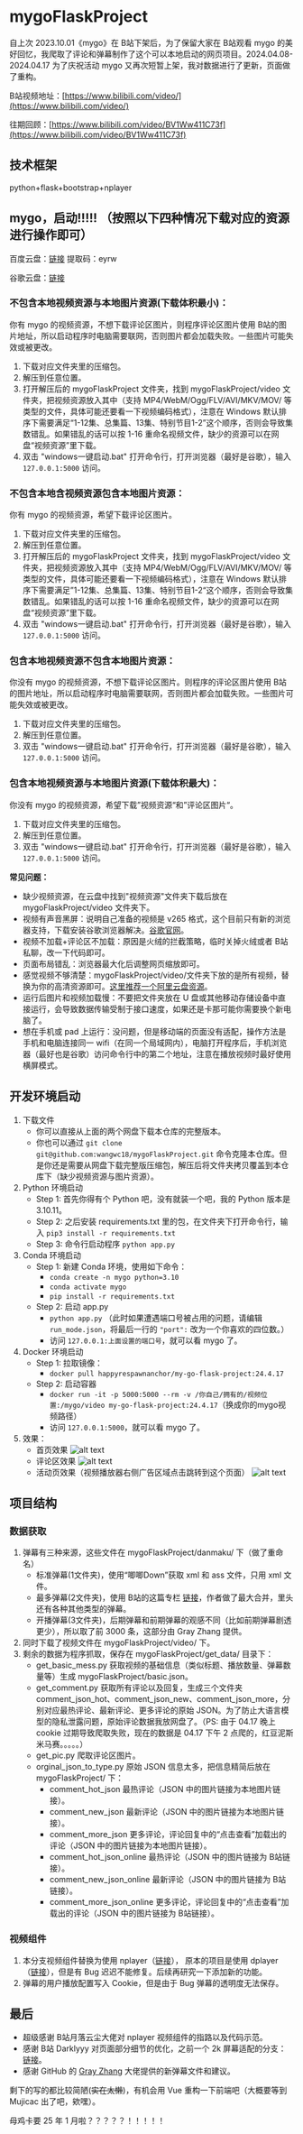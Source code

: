 # mygoFlaskProject

自上次 2023.10.01《mygo》在 B站下架后，为了保留大家在 B站观看 mygo 的美好回忆，我爬取了评论和弹幕制作了这个可以本地启动的网页项目。2024.04.08-2024.04.17 为了庆祝活动 mygo 又再次短暂上架，我对数据进行了更新，页面做了重构。

B站视频地址：[https://www.bilibili.com/video/](https://www.bilibili.com/video/)

往期回顾：[https://www.bilibili.com/video/BV1Ww411C73f](https://www.bilibili.com/video/BV1Ww411C73f)

## 技术框架

python+flask+bootstrap+nplayer

## mygo，启动!!!!! （按照以下四种情况下载对应的资源进行操作即可）

百度云盘：[链接](https://pan.baidu.com/s/1rlRCLZ8B32ozVbnlrGeggg?pwd=eyrw) 提取码：eyrw

谷歌云盘：[链接](https://drive.google.com/drive/folders/1hOLUy8toxSi63UbNCoDNCAE9dRwuDbia?usp=sharing)

### 不包含本地视频资源与本地图片资源(下载体积最小)：

你有 mygo 的视频资源，不想下载评论区图片，则程序评论区图片使用 B站的图片地址，所以启动程序时电脑需要联网，否则图片都会加载失败。一些图片可能失效或被更改。

1. 下载对应文件夹里的压缩包。
2. 解压到任意位置。
3. 打开解压后的 mygoFlaskProject 文件夹，找到 mygoFlaskProject/video 文件夹，把视频资源放入其中（支持 MP4/WebM/Ogg/FLV/AVI/MKV/MOV/ 等类型的文件，具体可能还要看一下视频编码格式），注意在 Windows 默认排序下需要满足“1-12集、总集篇、13集、特别节目1-2”这个顺序，否则会导致集数错乱。如果错乱的话可以按 1-16 重命名视频文件，缺少的资源可以在网盘“视频资源”里下载。
4. 双击 "windows一键启动.bat" 打开命令行，打开浏览器（最好是谷歌），输入 `127.0.0.1:5000` 访问。

### 不包含本地含视频资源包含本地图片资源：

你有 mygo 的视频资源，希望下载评论区图片。

1. 下载对应文件夹里的压缩包。
2. 解压到任意位置。
3. 打开解压后的 mygoFlaskProject 文件夹，找到 mygoFlaskProject/video 文件夹，把视频资源放入其中（支持 MP4/WebM/Ogg/FLV/AVI/MKV/MOV/ 等类型的文件，具体可能还要看一下视频编码格式），注意在 Windows 默认排序下需要满足”1-12集、总集篇、13集、特别节目1-2“这个顺序，否则会导致集数错乱。如果错乱的话可以按 1-16 重命名视频文件，缺少的资源可以在网盘“视频资源”里下载。
4. 双击 "windows一键启动.bat" 打开命令行，打开浏览器（最好是谷歌），输入 `127.0.0.1:5000` 访问。

### 包含本地视频资源不包含本地图片资源：

你没有 mygo 的视频资源，不想下载评论区图片。则程序的评论区图片使用 B站的图片地址，所以启动程序时电脑需要联网，否则图片都会加载失败。一些图片可能失效或被更改。

1. 下载对应文件夹里的压缩包。
2. 解压到任意位置。
3. 双击 "windows一键启动.bat" 打开命令行，打开浏览器（最好是谷歌），输入 `127.0.0.1:5000` 访问。

### 包含本地视频资源与本地图片资源(下载体积最大)：

你没有 mygo 的视频资源，希望下载”视频资源“和”评论区图片“。

1. 下载对应文件夹里的压缩包。
2. 解压到任意位置。
3. 双击 "windows一键启动.bat" 打开命令行，打开浏览器（最好是谷歌），输入 `127.0.0.1:5000` 访问。

**常见问题：**

- 缺少视频资源，在云盘中找到"视频资源"文件夹下载后放在 mygoFlaskProject/video 文件夹下。
- 视频有声音黑屏：说明自己准备的视频是 v265 格式，这个目前只有新的浏览器支持，下载安装谷歌浏览器解决。[谷歌官网](https://www.google.cn/chrome/index.html)。
- 视频不加载+评论区不加载：原因是火绒的拦截策略，临时关掉火绒或者 B站私聊，改一下代码即可。
- 页面布局错乱：浏览器最大化后调整网页缩放即可。
- 感觉视频不够清楚：mygoFlaskProject/video/文件夹下放的是所有视频，替换为你的高清资源即可。[这里推荐一个阿里云盘资源](https://www.aliyundrive.com/s/4vHPUhfMMEK)。
- 运行后图片和视频加载慢：不要把文件夹放在 U 盘或其他移动存储设备中直接运行，会导致数据传输受制于接口速度，如果还是卡那可能你需要换个新电脑了。
- 想在手机或 pad 上运行：没问题，但是移动端的页面没有适配，操作方法是手机和电脑连接同一 wifi（在同一个局域网内），电脑打开程序后，手机浏览器（最好也是谷歌）访问命令行中的第二个地址，注意在播放视频时最好使用横屏模式。

## 开发环境启动

1. 下载文件
   - 你可以直接从上面的两个网盘下载本仓库的完整版本。
   - 你也可以通过 `git clone git@github.com:wangwc18/mygoFlaskProject.git` 命令克隆本仓库。但是你还是需要从网盘下载完整版压缩包，解压后将文件夹拷贝覆盖到本仓库下（缺少视频资源与图片资源）。
2. Python 环境启动
   - Step 1: 首先你得有个 Python 吧，没有就装一个吧，我的 Python 版本是 3.10.11。
   - Step 2: 之后安装 requirements.txt 里的包，在文件夹下打开命令行，输入
     `pip3 install -r requirements.txt`
   - Step 3: 命令行启动程序
     `python app.py`
3. Conda 环境启动
   - Step 1: 新建 Conda 环境，使用如下命令：
     - `conda create -n mygo python=3.10`
     - `conda activate mygo`
     - `pip install -r requirements.txt`
   - Step 2: 启动 app.py
       - `python app.py` （此时如果遭遇端口号被占用的问题，请编辑 `run_mode.json`，将最后一行的 `"port":` 改为一个你喜欢的四位数。）
       - 访问 `127.0.0.1:上面设置的端口号`，就可以看 mygo 了。
4. Docker 环境启动
   - Step 1: 拉取镜像：
      - `docker pull happyrespawnanchor/my-go-flask-project:24.4.17`
   - Step 2: 启动容器
      - `docker run -it -p 5000:5000 --rm -v /你自己/拥有的/视频位置:/mygo/video my-go-flask-project:24.4.17`（换成你的mygo视频路径）
      - 访问 `127.0.0.1:5000`，就可以看 mygo 了。
4. 效果：
   - 首页效果
      ![alt text](show-player.png)
   - 评论区效果
      ![alt text](show-comment.png)
   - 活动页效果（视频播放器右侧广告区域点击跳转到这个页面）
      ![alt text](show-mygo.png)

## 项目结构

### 数据获取

1. 弹幕有三种来源，这些文件在 mygoFlaskProject/danmaku/ 下（做了重命名）
   - 标准弹幕(1文件夹)，使用“唧唧Down”获取 xml 和 ass 文件，只用 xml 文件。
   - 最多弹幕(2文件夹)，使用 B站的这篇专栏 [链接](https://www.bilibili.com/read/cv26903973/)，作者做了最大合并，里头还有各种其他类型的弹幕。
   - 开播弹幕(3文件夹)，后期弹幕和前期弹幕的观感不同（比如前期弹幕剧透更少），所以取了前 3000 条，这部分由 Gray Zhang 提供。
2. 同时下载了视频文件在 mygoFlaskProject/video/ 下。
3. 剩余的数据为程序抓取，保存在 mygoFlaskProject/get_data/ 目录下：
   - get_basic_mess.py 获取视频的基础信息（类似标题、播放数量、弹幕数量等）生成 mygoFlaskProject/basic.json。
   - get_comment.py 获取所有评论以及回复，生成三个文件夹 comment_json_hot、comment_json_new、comment_json_more，分别对应最热评论、最新评论、更多评论的原始 JSON。为了防止大语言模型的隐私泄露问题，原始评论数据我放网盘了。（PS: 由于 04.17 晚上 cookie 过期导致爬取失败，现在的数据是 04.17 下午 2 点爬的，红豆泥斯米马赛。。。。。）
   - get_pic.py 爬取评论区图片。
   - orginal_json_to_type.py 原始 JSON 信息太多，把信息精简后放在 mygoFlaskProject/ 下：
     - comment_hot_json 最热评论（JSON 中的图片链接为本地图片链接）。
     - comment_new_json 最新评论（JSON 中的图片链接为本地图片链接）。
     - comment_more_json 更多评论，评论回复中的“点击查看”加载出的评论（JSON 中的图片链接为本地图片链接）。
     - comment_hot_json_online 最热评论（JSON 中的图片链接为 B站链接）。
     - comment_new_json_online 最新评论（JSON 中的图片链接为 B站链接）。
     - comment_more_json_online 更多评论，评论回复中的“点击查看”加载出的评论（JSON 中的图片链接为 B站链接）。

### 视频组件

1. 本分支视频组件替换为使用 nplayer（[链接](https://github.com/oyuyue/nplayer)），
原本的项目是使用 dplayer（[链接](https://github.com/DIYgod/DPlayer)），但是有 Bug 迟迟不能修复。后续再研究一下添加新的功能。
2. 弹幕的用户播放配置写入 Cookie，但是由于 Bug 弹幕的透明度无法保存。

## 最后

- 超级感谢 B站月落云尘大佬对 nplayer 视频组件的指路以及代码示范。
- 感谢 B站 Darklyyy 对页面部分细节的优化，之前一个 2k 屏幕适配的分支：[链接](https://github.com/wangwc18/mygoFlaskProject/tree/better2k)。
- 感谢 GitHub 的 [Gray Zhang](https://github.com/otakustay) 大佬提供的新弹幕文件和建议。

剩下的写的都比较简陋(~~实在太懒~~)，有机会用 Vue 重构一下前端吧（大概要等到 Mujicac 出了吧，欸嘿）。

母鸡卡要 25 年 1 月啦？？？？？！！！！！